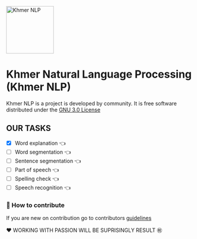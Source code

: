 
<img src=https://avatars.githubusercontent.com/u/162941014 alt="Khmer NLP" width='128'/>

# Khmer Natural Language Processing (Khmer NLP)
Khmer NLP is a project is developed by community. It is free software distributed under the [GNU 3.0 License](/LICENSE)

## OUR TASKS
- [x] Word explanation 👈
- [ ] Word segmentation 👈
- [ ] Sentence segmentation 👈
- [ ] Part of speech 👈
- [ ] Spelling check 👈
- [ ] Speech recognition 👈

### 🛂 How to contribute

If you are new on contribution go to contributors [guidelines](https://github.com/Khmer-NLP/khmer-nlp/blob/main/CONTRIBUTING.md)

❤️ WORKING WITH PASSION WILL BE SUPRISINGLY RESULT ㊗️

